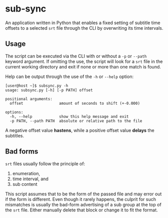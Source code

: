 # sub-sync

An application written in Python that enables a fixed setting of subtitle time offsets to a selected `srt`
file through the CLI by overwriting its time intervals.

## Usage

The script can be executed via the CLI with or without a `-p` or `--path` keyword argument. If omitting the use, the
script will look for a `srt` file in the current working directory and exit if none or more than one match is found.

Help can be output through the use of the `-h` or `--help` option:

```
[user@host ~]$ subsync.py -h
usage: subsync.py [-h] [-p PATH] offset

positional arguments:
  offset                amount of seconds to shift (+-0.000)

options:
  -h, --help            show this help message and exit
  -p PATH, --path PATH  absolute or relative path to the file
```

A negative offset value **hastens**, while a positive offset value **delays** the subtitles.

## Bad forms

`srt` files usually follow the principle of:

1. enumeration,
2. time interval, and
3. sub content

This script assumes that to be the form of the passed file and may error out if the form is different. Even though it
rarely happens, the culprit for such mismatches is usually the bad-form advertising of a sub group at the top of
the `srt` file. Either manually delete that block or change it to fit the format.
